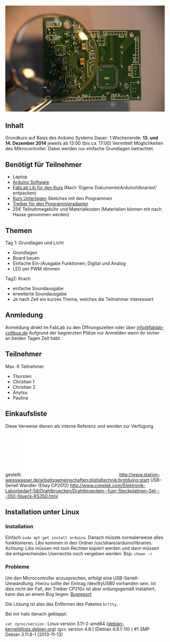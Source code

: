 ![Microcontroller.jpg](Microcontroller.jpg "Microcontroller.jpg")

## Inhalt

Grundkurs auf Basis des Arduino Systems
Dauer: 1 Wochenende: **13. und 14. Dezember 2014** jeweils ab 13:00 (bis
ca. 17:00)
Vermittelt Möglichkeiten des Mikrocontroller. Dabei werden nur einfache
Grundlagen betrachtet.

## Benötigt für Teilnehmer

  - Laptop
  - [Arduino Software](http://arduino.cc/en/Main/Software)
  - [FabLab Lib für den
    Kurs](http://cloud.fablab-cottbus.de/public.php?service=files&t=26f9c6bf5b0ce31d10ba1bd071ae6aa3)
    (Nach 'Eigene Dokumente\\Arduino\\libraries\\' entpacken)
  - [Kurs
    Unterlagen](http://cloud.fablab-cottbus.de/public.php?service=files&t=e993ba31f4a0d30acfd4c4571b187a0c)
    Sketches mit den Programmen
  - [Treiber für den
    Programmieradapter](http://www.silabs.com/products/mcu/pages/usbtouartbridgevcpdrivers.aspx)
  - 25€ Teilnahmegebühr und Materialkosten (Materialien können mit nach
    Hause genommen werden)

## Themen

Tag 1: Grundlagen und Licht

  - Grundlagen
  - Board bauen
  - Einfache Ein-/Ausgabe Funktionen; Digital und Analog
  - LED per PWM dimmen


Tag2: Krach

  - einfache Soundausgabe
  - erweiterte Soundausgabe
  - Je nach Zeit ein kurzes Thema, welches die Teilnehmer interessiert

## Anmledung

Anmeldung direkt im FabLab zu den Öffnungszeiten oder über
info@fablab-cottbus.de
Aufgrund der begrenzten Plätze nur Anmelden wenn ihr sicher an beiden
Tagen Zeit habt.

## Teilnehmer

Max. 6 Teilnehmer

  - Thorsten
  - Christian 1
  - Christian 2
  - Anytsu
  - Paulina

## Einkaufsliste

Diese Verweise dienen als interne Referenz und werden zur Verfügung
gestellt.
![Datei:mikrocontroller_einkauf.pdf](mikrocontroller_einkauf.pdf
"Datei:mikrocontroller_einkauf.pdf")
<http://www.station-weisswasser.de/arbeitsgemeinschaften:digitaltechnik:brotduino:start>
USB-Seriell Wandler (Ebay CP2012)
<http://www.conelek.com/Elektronik-Laborbedarf-58/Drahtbruecken/Drahtbruecken--fuer-Steckplatinen-Set---350-Stueck-KS350.html>

## Installation unter Linux

### Installation

Einfach `sudo apt-get install arduino`. Danach müsste normalerweise
alles funktionieren. Libs kommen in den Ordner
/usr/share/arduino/libraries. Achtung: Libs müssen mit root-Rechten
kopiert werden und dann müssen die entsprechenden Userrechte noch
vergeben werden: Bsp: ` chown -r  `<Benutzername>`   `<Ordner>

### Probleme

Um den Microcontroller anzusprechen, erfolgt eine
USB-Seriell-Umwandlung. Hierzu sollte der Eintrag /dev/ttyUSB0 vorhanden
sein. Ist dies nicht der Fall, der Treiber CP210x ist aber ordungsgemäß
installiert, kann das an einem Bug liegen:
[Bugreport](https://bugs.debian.org/cgi-bin/bugreport.cgi?bug=721763)

Die Lösung ist also das Entfernen des Paketes `brltty`.

Bei mir hats danach geklappt:

`cat /proc/version` : Linux version 3.11-2-amd64
(debian-kernel@lists.debian.org) (gcc version 4.8.1 (Debian 4.8.1-10) )
\#1 SMP Debian 3.11.8-1 (2013-11-13)